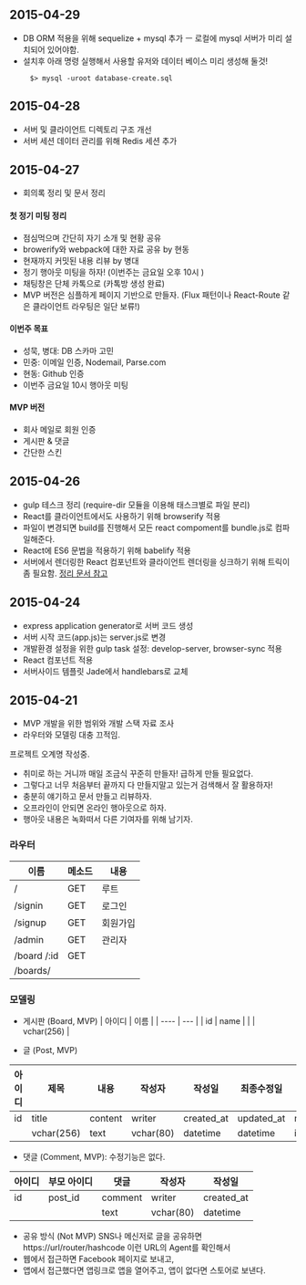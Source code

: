 ## 2015-04-29
 - DB ORM 적용을 위해 sequelize + mysql 추가
  ㅡ 로컬에 mysql 서버가 미리 설치되어 있어야함. 
  - 설치후 아래 명령 실행해서 사용할 유저와 데이터 베이스 미리 생성해 둘것!
```     
     $> mysql -uroot database-create.sql 
```

## 2015-04-28
 - 서버 및 클라이언트 디렉토리 구조 개선 
 - 서버 세션 데이터 관리를 위해 Redis 세션 추가

## 2015-04-27
 - 회의록 정리 및 문서 정리

#### 첫 정기 미팅 정리
 - 점심먹으며 간단히 자기 소개 및 현황 공유
 - browerify와 webpack에 대한 자료 공유 by 현동
 - 현재까지 커밋된 내용 리뷰 by 병대 
 - 정기 행아웃 미팅을 하자! (이번주는 금요일 오후 10시 )
 - 채팅창은 단체 카톡으로 (카톡방 생성 완료)
 - MVP 버전은 심플하게 페이지 기반으로 만들자. (Flux 패턴이나 React-Route 같은 클라이언트 라우팅은 일단 보류!)

#### 이번주 목표
 - 성묵, 병대: DB 스카마 고민
 - 민중: 이메일 인증, Nodemail, Parse.com 
 - 현동: Github 인증
 - 이번주 금요일 10시 행아웃 미팅

#### MVP 버전
 - 회사 메일로 회원 인증
 - 게시판 & 댓글
 - 간단한 스킨


## 2015-04-26
 - gulp 테스크 정리 (require-dir 모듈을 이용해 태스크별로 파일 분리)
 - React를 클라이언트에서도 사용하기 위해 browserify 적용
  - 파일이 변경되면 build를 진행해서 모든 react compoment를 bundle.js로 컴파일해준다.
 - React에 ES6 문법을 적용하기 위해 babelify 적용 
 - 서버에서 렌더링한 React 컴포넌트와 클라이언트 렌더링을 싱크하기 위해 트릭이 좀 필요함. [정리 문서 참고](https://github.com/miconblog/devcafe/blob/master/docs/reference.md)

## 2015-04-24
 - express application generator로 서버 코드 생성
 - 서버 시작 코드(app.js)는 server.js로 변경
 - 개발환경 설정을 위한 gulp task 설정: develop-server, browser-sync 적용
 - React 컴포넌트 적용
 - 서버사이드 템플릿 Jade에서 handlebars로 교체


## 2015-04-21
 - MVP 개발을 위한 범위와 개발 스택 자료 조사
 - 라우터와 모델링 대충 끄적임.

프로젝트 오계명 작성중. 
 - 취미로 하는 거니까 매일 조금식 꾸준히 만들자! 급하게 만들 필요없다. 
 - 그렇다고 너무 처음부터 끝까지 다 만들지말고 있는거 검색해서 잘 활용하자!
 - 충분히 얘기하고 문서 만들고 리뷰하자. 
 - 오프라인이 안되면 온라인 행아웃으로 하자. 
 - 행아웃 내용은 녹화떠서 다른 기여자를 위해 남기자. 

### 라우터 

| 이름        | 메소드 | 내용        | 
| ----------- | ------ | ----        |
| /           | GET    | 루트        | 
| /signin     | GET    | 로그인      |
| /signup     | GET    | 회원가입    | 
| /admin      | GET    | 관리자      |
| /board /:id | GET    |             |
| /boards/    |        |             |

### 모델링
 - 게시판 (Board, MVP)
| 아이디 | 이름 |
| ---- | --- |
| id | name | 
|  | vchar(256) | 

 - 글 (Post, MVP)

| 아이디 | 제목  | 내용    | 작성자 | 작성일     | 최종수정일 | 조회수     | 좋아요     | 댓글수 |
| ------ | ----  | ------  | ------ | ---------- | ------     | ------     | ------     | ------------- |
| id     | title | content | writer | created_at | updated_at | read_count | like_count | comment_count |
|        | vchar(256) | text | vchar(80) | datetime | datetime | int | int | int |

 - 댓글 (Comment, MVP): 수정기능은 없다. 

| 아이디 | 부모 아이디 | 댓글    | 작성자 | 작성일     | 
| -------|-------------|------   |--------|-------     |
| id     | post_id     | comment | writer | created_at |
|        |             | text  | vchar(80) | datetime |

 - 공유 방식 (Not MVP)
  SNS나 메신저로 글을 공유하면 https://url/router/hashcode 이런 URL의 Agent를 확인해서 
  - 웹에서 접근하면 Facebook 페이지로 보내고, 
  - 앱에서 접근했다면 앱링크로 앱을 열어주고, 앱이 없다면 스토어로 보낸다.
